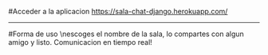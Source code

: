 #Acceder a la aplicacion
https://sala-chat-django.herokuapp.com/
***
#Forma de uso
\nescoges el nombre de la sala, lo compartes con algun amigo y listo. Comunicacion en tiempo real!
